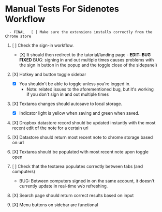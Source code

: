 # Manual Tests For Sidenotes Workflow

      - FINAL   [ ] Make sure the extensions installs correctly from the Chrome store
1. [ ] Check the sign-in workflow.
      -    [X] It should then redirect to the tutorial/landing page
          - **EDIT: BUG FIXED** BUG: signing in and out multiple times causes problems with the sign in button in the popup and the toggle close of the sidepanel)

2. [X] Hotkey and button toggle sidebar
    - [X] You shouldn't be able to toggle unless you're logged in.
      - Note: related issues to the aforementioned bug, but it's working if you don't sign in and out multiple times

3. [X] Textarea changes should autosave to local storage.
    - [X] Indicator light is yellow when saving and green when saved.
4. [X] Dropbox datastore record should be updated instantly with the most recent edit of the note for a certain url
5. [X] Datastore should return most recent note to chrome storage based on url
6. [X] Textarea should be populated with most recent note upon toggle open
7. [ ] Check that the textarea populates correctly between tabs (and computers)
    - BUG: Between computers signed in on the same account, it doesn't currently update in real-time w/o refreshing. 
8. [X] Search page should return correct results based on input
9. [X] Menu buttons on sidebar are functional
